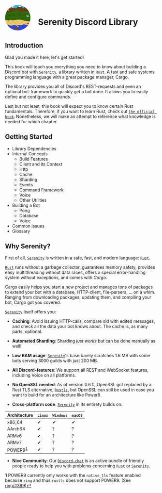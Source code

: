 <div style="display:inline-block;width:100%">
    <img src="../images/logo.png" alt="Logo" width="84px" style="float:left;margin-right:25px;border-radius: 50%;"/>
    <h1>Serenity Discord Library</h1>
</div>

## Introduction

Glad you made it here, let's get started!

This book will teach you everything you need to know about building a Discord bot with [`Serenity`], a library written in [`Rust`]. A fast and safe systems programming language with a great package manager, Cargo.

The library provides you all of Discord's REST-requests and even an optional bot-framework to quickly get a bot done. It allows you to easily define and configure commands.

Last but not least, this book will expect you to know certain Rust fundamentals. Therefore, if you want to learn Rust, check out [`the official book`].
Nonetheless, we will make an attempt to reference what knowledge is needed for which chapter.

## Getting Started
* Library Dependencies
* Internal Concepts
    * Build Features
    * Client and its Context
    * Http
    * Cache
    * Sharding
    * Events
    * Command Framework
    * Voice
    * Other Utilities
* Building a Bot
    * Pong
    * Database
    * Voice
* Common Issues
* Glossary


## Why Serenity?

First of all, [`Serenity`] is written in a safe, fast, and modern language: [`Rust`].

[`Rust`] runs without a garbage collector, guarantees memory safety, provides easy multithreading without data races, offers a special error-handling system without exceptions, and comes with _Cargo_.

Cargo easily helps you start a new project and manages tons of packages to extend your bot with a database, HTTP-client, file-parsers, ... on a whim.
Ranging from downloading packages, updating them, and compiling your bot, Cargo got you covered.

[`Serenity`] itself offers you:

* **Caching**: Avoid issuing HTTP-calls, compare old with edited messages, and check all the data your bot knows about. The cache is, as many parts, optional.

* **Automated Sharding**: Sharding *just works* but can be done manually as well!

* **Low RAM usage**: [`Serenity`]'s base barely scratches 1.6 MB with some bots serving 3000 guilds with just 200 MB.

* **All Discord-features**: We support all REST and WebSocket features, including Voice on all platforms.

* **No OpenSSL needed**: As of version 0.6.0, OpenSSL got replaced by a Rust TLS alternative, [`Rustls`], but OpenSSL can still be used in case you want to build for an architecture like Power9.

* **Cross-platform code**: [`Serenity`] in its entirety builds on:

Architecture | `Linux` | `Windows` | `macOS`
---          | ---   |  ---    | ---
x86_64       | ✔     | ✔      | ✔
AArch64      | ✔     | ?      | ?
ARMv6        | ✔     | ?      | ?
ARMv7        | ✔     | ?      | ?
POWER9<sup id="a1">[1](#f1)</sup>       | ✔     | ?      | ?

* **Nice Community**: Our [`Discord-chat`] is an active bundle of friendly people ready to help you with problems concerning [`Rust`] or [`Serenity`].

<b id="f1">1</b> POWER9 currently only works with the `native_tls` feature enabled because `ring` and thus `rustls` 
does not support POWER9. (See [ring/#389])[↩](#a1)

[`Serenity`]: https://github.com/serenity-rs/serenity
[`Rust`]: https://www.rust-lang.org/
[`Rustls`]: https://github.com/ctz/rustls
[`the official book`]: https://doc.rust-lang.org/book/
[ring/#389]: https://github.com/briansmith/ring/issues/389
[`Discord-chat`]: https://discord.gg/eHpnFrm
